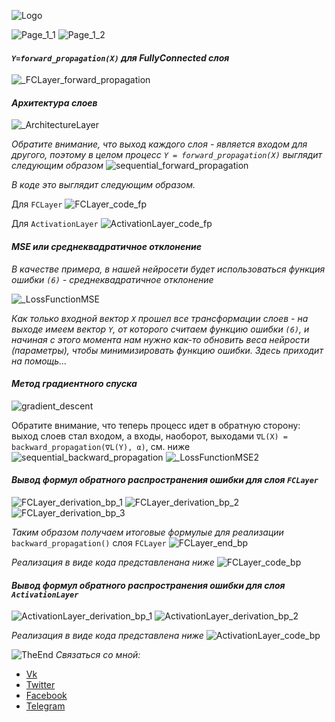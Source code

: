 ![Logo](./images/logo.png)

![Page_1_1](./images/_Page_1_1.png)
![Page_1_2](./images/_Page_1_2.png)

#### *`Y=forward_propagation(X)` для FullyConnected слоя*
![_FCLayer_forward_propagation](./images/__FCLayer_forward_propagation.png)

#### *Архитектура слоев*

![_ArchitectureLayer](./images/_ArchiterctureLayer.png)

_Обратите внимание, что выход каждого слоя - является входом для другого, поэтому в целом процесс `Y = forward_propagation(X)`
выглядит следующим образом_
![sequential_forward_propagation](./images/sequential_forward_propagation.png)

_В коде это выглядит следующим образом._ 

Для `FCLayer`
![FCLayer_code_fp](./images/FCLayer_forward_propagation.png)

Для `ActivationLayer`
![ActivationLayer_code_fp](./images/ActivationLayer_forward_propagation.png)


#### *MSE или среднеквадратичное отклонение*
_В качестве примера, в нашей нейросети будет использоваться функция ошибки `(6)` - среднеквадратичное отклонение_

![_LossFunctionMSE](./images/_LossFunctionMSE.png)

_Как только входной вектор `X` прошел все трансформации слоев - на выходе имеем вектор `Y`,
от которого считаем функцию ошибки `(6)`, и начиная с этого момента нам нужно как-то обновить веса нейрости (параметры), чтобы
минимизировать функцию ошибки. Здесь приходит на помощь..._
#### *Метод градиентного спуска*

![gradient_descent](./images/gradient_descent.png)

Обратите внимание, что теперь процесс идет в обратную сторону: выход слоев стал входом, а входы, наоборот, выходами
`∇L(X) = backward_propagation(∇L(Y), α)`, см. ниже
![sequential_backward_propagation](./images/sequential_backward_propagation.png)
![_LossFunctionMSE2](./images/_LossFunctionMSE_2.png)


#### *Вывод формул обратного распространения ошибки для слоя `FCLayer`*

![FCLayer_derivation_bp_1](./images/_ChainRuleApplicationFCLayer.png)
![FCLayer_derivation_bp_2](./images/_ChainRuleApplicationFCLayer_2.png)
![FCLayer_derivation_bp_3](./images/_ChainRuleApplicationFCLayer_3.png)


_Таким образом получаем итоговые формулые для реализации_ `backward_propagation()` слоя `FCLayer`
![FCLayer_end_bp](./images/FCLayer_bp_end.png)

_Реализация в виде кода представленана ниже_
![FCLayer_code_bp](./images/FCLayer_code_bp.png)

#### *Вывод формул обратного распространения ошибки для слоя `ActivationLayer`*

![ActivationLayer_derivation_bp_1](./images/_ChainRuleApplicationActivationLayer.png)
![ActivationLayer_derivation_bp_2](./images/_ChainRuleApplicationActivationLayer_2.png)

_Реализация в виде кода представлена ниже_
![ActivationLayer_code_bp](./images/ActivationLayer_code_bp.png)

![TheEnd](./images/TheEnd.png)
*Связаться со мной:*
* [Vk](https://vk.com/mrtwistermrfreeman)
* [Twitter](https://twitter.com/IgorTarlinskii)
* [Facebook](https://www.facebook.com/igor.tarlinskii)
* [Telegram](@MrTwisterMrFreeman)